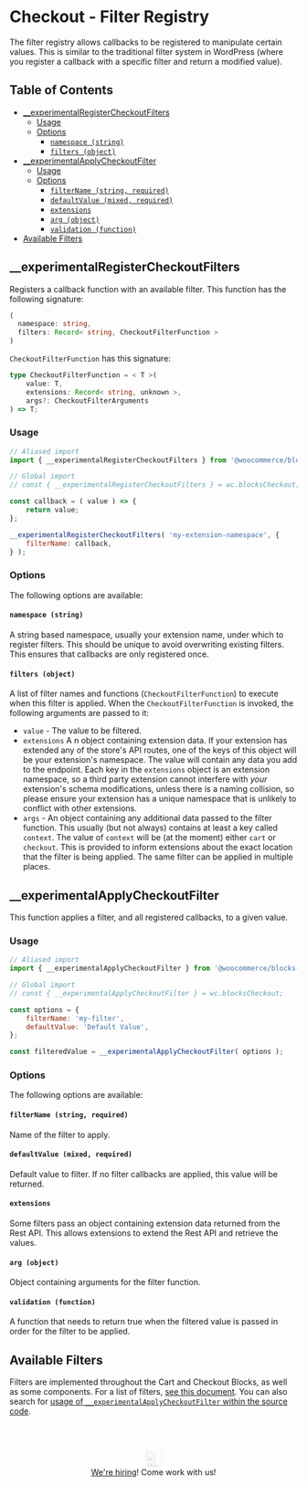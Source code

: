 # Checkout - Filter Registry <!-- omit in toc -->

The filter registry allows callbacks to be registered to manipulate certain values. This is similar to the traditional filter system in WordPress (where you register a callback with a specific filter and return a modified value).

## Table of Contents <!-- omit in toc -->

- [\_\_experimentalRegisterCheckoutFilters](#__experimentalregistercheckoutfilters)
  - [Usage](#usage)
  - [Options](#options)
    - [`namespace (string)`](#namespace-string)
    - [`filters (object)`](#filters-object)
- [\_\_experimentalApplyCheckoutFilter](#__experimentalapplycheckoutfilter)
  - [Usage](#usage-1)
  - [Options](#options-1)
    - [`filterName (string, required)`](#filtername-string-required)
    - [`defaultValue (mixed, required)`](#defaultvalue-mixed-required)
    - [`extensions`](#extensions)
    - [`arg (object)`](#arg-object)
    - [`validation (function)`](#validation-function)
- [Available Filters](#available-filters)

## \_\_experimentalRegisterCheckoutFilters

Registers a callback function with an available filter. This function has the following signature:

```typescript
(
  namespace: string,
  filters: Record< string, CheckoutFilterFunction >
)
```

`CheckoutFilterFunction` has this signature:

```typescript
type CheckoutFilterFunction = < T >(
	value: T,
	extensions: Record< string, unknown >,
	args?: CheckoutFilterArguments
) => T;
```

### Usage

```js
// Aliased import
import { __experimentalRegisterCheckoutFilters } from '@woocommerce/blocks-checkout';

// Global import
// const { __experimentalRegisterCheckoutFilters } = wc.blocksCheckout;

const callback = ( value ) => {
	return value;
};

__experimentalRegisterCheckoutFilters( 'my-extension-namespace', {
	filterName: callback,
} );
```

### Options

The following options are available:

#### `namespace (string)`

A string based namespace, usually your extension name, under which to register filters. This should be unique to avoid overwriting existing filters. This ensures that callbacks are only registered once.

#### `filters (object)`

A list of filter names and functions (`CheckoutFilterFunction`) to execute when this filter is applied. When the `CheckoutFilterFunction` is invoked, the following arguments are passed to it:

-   `value` - The value to be filtered.
-   `extensions` A n object containing extension data. If your extension has extended any of the store's API routes, one
    of the keys of this object will be your extension's namespace. The value will contain any data you add to the endpoint.
    Each key in the `extensions` object is an extension namespace, so a third party extension cannot interfere with _your_
    extension's schema modifications, unless there is a naming collision, so please ensure your extension has a unique
    namespace that is unlikely to conflict with other extensions.
-   `args` - An object containing any additional data passed to the filter function. This usually (but not always) contains at least a key
    called `context`. The value of `context` will be (at the moment) either `cart` or `checkout`. This is provided to inform
    extensions about the exact location that the filter is being applied. The same filter can be applied in multiple
    places.

## \_\_experimentalApplyCheckoutFilter

This function applies a filter, and all registered callbacks, to a given value.

### Usage

```js
// Aliased import
import { __experimentalApplyCheckoutFilter } from '@woocommerce/blocks-checkout';

// Global import
// const { __experimentalApplyCheckoutFilter } = wc.blocksCheckout;

const options = {
	filterName: 'my-filter',
	defaultValue: 'Default Value',
};

const filteredValue = __experimentalApplyCheckoutFilter( options );
```

### Options

The following options are available:

#### `filterName (string, required)`

Name of the filter to apply.

#### `defaultValue (mixed, required)`

Default value to filter. If no filter callbacks are applied, this value will be returned.

#### `extensions`

Some filters pass an object containing extension data returned from the Rest API. This allows extensions to extend the Rest API and retrieve the values.

#### `arg (object)`

Object containing arguments for the filter function.

#### `validation (function)`

A function that needs to return true when the filtered value is passed in order for the filter to be applied.

## Available Filters

Filters are implemented throughout the Cart and Checkout Blocks, as well as some components. For a list of filters, [see this document](https://github.com/woocommerce/woocommerce-gutenberg-products-block/blob/trunk/docs/extensibility/available-filters.md). You can also search for [usage of `__experimentalApplyCheckoutFilter` within the source code](https://github.com/woocommerce/woocommerce-gutenberg-products-block/search?q=__experimentalApplyCheckoutFilter).

<br/><br/><p align="center">
<a href="https://woocommerce.com/">
<img src="https://woocommerce.com/wp-content/themes/woo/images/logo-woocommerce@2x.png" alt="WooCommerce" height="28px" style="filter: grayscale(100%);
	opacity: 0.2;" />
</a><br/><a href="https://woocommerce.com/careers/">We're hiring</a>! Come work with us!</p>
